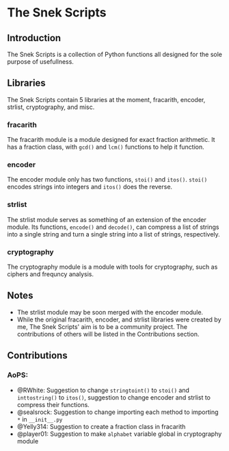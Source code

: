 # The Snek Scripts
## Introduction
The Snek Scripts is a collection of Python functions all designed for the sole purpose of usefullness.
## Libraries
The Snek Scripts contain 5 libraries at the moment, fracarith, encoder, strlist, cryptography, and misc.
### fracarith
The fracarith module is a module designed for exact fraction arithmetic. It has a fraction class, with `gcd()` and `lcm()` functions to help it function.
### encoder
The encoder module only has two functions, `stoi()` and `itos()`. `stoi()` encodes strings into integers and `itos()` does the reverse.
### strlist
The strlist module serves as something of an extension of the encoder module. Its functions, `encode()` and `decode()`, can compress a list of strings into a single string and turn a single string into a list of strings, respectively.
### cryptography
The cryptography module is a module with tools for cryptography, such as ciphers and frequncy analysis.
## Notes
- The strlist module may be soon merged with the encoder module.
- While the original fracarith, encoder, and strlist libraries were created by me, The Snek Scripts' aim is to be a community project. The contributions of others will be listed in the Contributions section.
## Contributions
### AoPS:
- @RWhite: Suggestion to change `stringtoint()` to `stoi()` and `inttostring()` to `itos()`, suggestion to change encoder and strlist to compress their functions.
- @sealsrock: Suggestion to change importing each method to importing `*` in `__init__.py`
- @Yelly314: Suggestion to create a fraction class in fracarith
- @player01: Suggestion to make `alphabet` variable global in cryptography module
